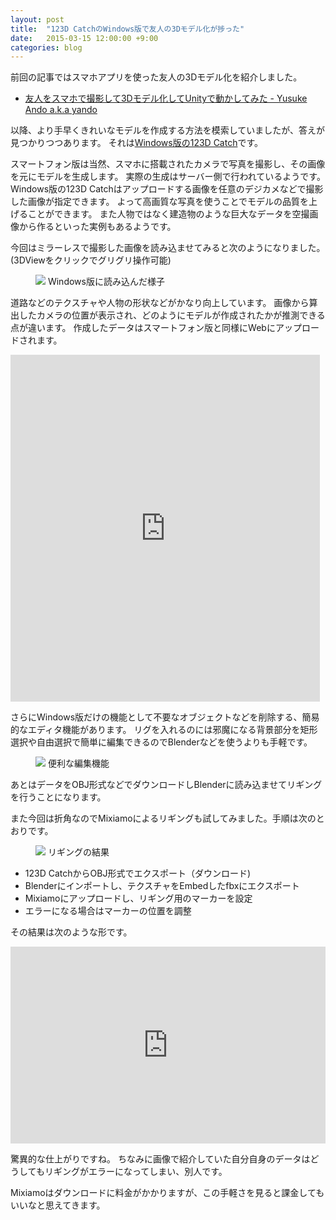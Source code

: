 ```yaml
---
layout: post
title:  "123D CatchのWindows版で友人の3Dモデル化が捗った"
date:   2015-03-15 12:00:00 +9:00
categories: blog
---
```


前回の記事ではスマホアプリを使った友人の3Dモデル化を紹介しました。

- [友人をスマホで撮影して3Dモデル化してUnityで動かしてみた - Yusuke Ando a.k.a yando](http://yandod.github.io/blog/2015/02/01/123d-blender-unity/)

以降、より手早くきれいなモデルを作成する方法を模索していましたが、答えが見つかりつつあります。
それは[Windows版の123D Catch](http://www.123dapp.com/catch)です。

スマートフォン版は当然、スマホに搭載されたカメラで写真を撮影し、その画像を元にモデルを生成します。
実際の生成はサーバー側で行われているようです。
Windows版の123D Catchはアップロードする画像を任意のデジカメなどで撮影した画像が指定できます。
よって高画質な写真を使うことでモデルの品質を上げることができます。
また人物ではなく建造物のような巨大なデータを空撮画像から作るといった実例もあるようです。

今回はミラーレスで撮影した画像を読み込ませてみると次のようになりました。(3DViewをクリックでグリグリ操作可能)

<figure>
<img src="{{ site.url }}/images/123d-win01.png"/>
<caption>Windows版に読み込んだ様子</caption>
</figure>

道路などのテクスチャや人物の形状などがかなり向上しています。
画像から算出したカメラの位置が表示され、どのようにモデルが作成されたかが推測できる点が違います。
作成したデータはスマートフォン版と同様にWebにアップロードされます。

<iframe id='embed3DViewer'  src='http://www.123dapp.com/fullpreview/embedViewer?assetId=3533109&size=medium' scrolling='no' style='border:none; width: 495px; height: 555px'> </iframe>

さらにWindows版だけの機能として不要なオブジェクトなどを削除する、簡易的なエディタ機能があります。
リグを入れるのには邪魔になる背景部分を矩形選択や自由選択で簡単に編集できるのでBlenderなどを使うよりも手軽です。

<figure>
<img src="{{ site.url }}/images/123d-win02.png"/>
<caption>便利な編集機能</caption>
</figure>

あとはデータをOBJ形式などでダウンロードしBlenderに読み込ませてリギングを行うことになります。

また今回は折角なのでMixiamoによるリギングも試してみました。手順は次のとおりです。

<figure>
<img src="{{ site.url }}/images/123d-win03.png"/>
<caption>リギングの結果</caption>
</figure>

- 123D CatchからOBJ形式でエクスポート（ダウンロード)
- Blenderにインポートし、テクスチャをEmbedしたfbxにエクスポート
- Mixiamoにアップロードし、リギング用のマーカーを設定
- エラーになる場合はマーカーの位置を調整

その結果は次のような形です。

<iframe style="width:100%; min-height:315px" src="https://www.youtube.com/embed/vm2Ci4JVtiM" frameborder="0" allowfullscreen></iframe>

驚異的な仕上がりですね。
ちなみに画像で紹介していた自分自身のデータはどうしてもリギングがエラーになってしまい、別人です。

Mixiamoはダウンロードに料金がかかりますが、この手軽さを見ると課金してもいいなと思えてきます。
